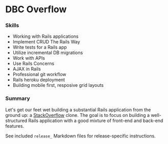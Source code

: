 # DBC Overflow

### Skills

- Working with Rails applications
- Implement CRUD The Rails Way
- Write tests for a Rails app
- Utilize incremental DB migrations
- Work with APIs
- Use Rails Concerns
- AJAX in Rails
- Professional git workflow
- Rails heroku deployment
- Building mobile first, resposive grid layouts

### Summary

Let's get our feet wet building a substantial Rails application from the ground up: a [StackOverflow](http://www.stackoverflow.com) clone.  The goal is to focus on building a well-structured Rails application with a good mixture of front-end and back-end features.

See included `release_` Markdown files for release-specific instructions.
